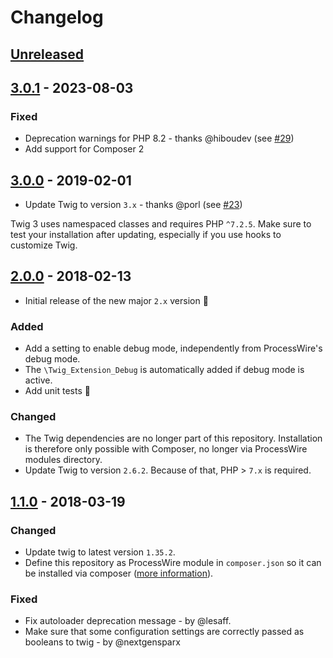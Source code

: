 # Changelog

## [Unreleased]


## [3.0.1] - 2023-08-03

### Fixed

* Deprecation warnings for PHP 8.2 - thanks @hiboudev (see [#29](https://github.com/wanze/TemplateEngineTwig/pull/23))
* Add support for Composer 2

## [3.0.0] - 2019-02-01

* Update Twig to version `3.x` - thanks @porl (see [#23](https://github.com/wanze/TemplateEngineTwig/pull/23))

Twig 3 uses namespaced classes and requires PHP `^7.2.5`. Make sure to test your installation after updating,
especially if you use hooks to customize Twig.

## [2.0.0] - 2018-02-13

* Initial release of the new major `2.x` version 🐣

### Added

* Add a setting to enable debug mode, independently from ProcessWire's debug mode.  
* The `\Twig_Extension_Debug` is automatically added if debug mode is active.
* Add unit tests 🎉

### Changed

* The Twig dependencies are no longer part of this repository. Installation is therefore only
possible with Composer, no longer via ProcessWire modules directory. 
* Update Twig to version `2.6.2`. Because of that, PHP > `7.x` is required.

## [1.1.0] - 2018-03-19

### Changed

* Update twig to latest version `1.35.2`.
* Define this repository as ProcessWire module in `composer.json` so it can be installed via composer
([more information](http://harikt.com/blog/2013/11/16/composer-support-for-processwire-modules/)).

### Fixed

* Fix autoloader deprecation message - by @lesaff.
* Make sure that some configuration settings are correctly passed as booleans to twig - by @nextgensparx

[3.0.1]: https://github.com/wanze/TemplateEngineTwig/releases/tag/v3.0.1
[3.0.0]: https://github.com/wanze/TemplateEngineTwig/releases/tag/v3.0.0
[2.0.0]: https://github.com/wanze/TemplateEngineTwig/releases/tag/v2.0.0
[1.1.0]: https://github.com/wanze/TemplateEngineTwig/releases/tag/v1.1.0
[Unreleased]: https://github.com/wanze/TemplateEngineTwig/compare/v3.0.0...HEAD
